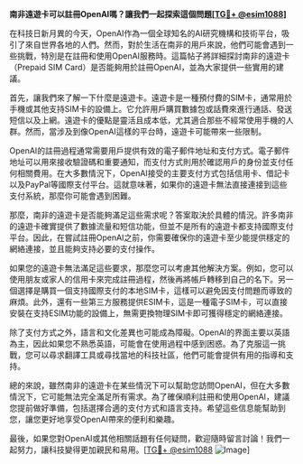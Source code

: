 **南非遠遊卡可以註冊OpenAI嗎？讓我們一起探索這個問題[[TG💪+ @esim1088](https://t.me/s/esim1088)]**

在科技日新月異的今天，OpenAI作為一個全球知名的AI研究機構和技術平台，吸引了來自世界各地的人們。然而，對於生活在南非的用戶來說，他們可能會遇到一些挑戰，特別是在註冊和使用OpenAI服務時。這篇帖子將詳細探討南非的遠遊卡（Prepaid SIM Card）是否能夠用於註冊OpenAI，並為大家提供一些實用的建議。

首先，讓我們來了解一下什麼是遠遊卡。遠遊卡是一種預付費的SIM卡，通常用於手機或其他支持SIM卡的設備上。它允許用戶購買數據包或話費來進行通話、發送短信以及上網。遠遊卡的優點是靈活且成本低，尤其適合那些不經常使用手機的人群。然而，當涉及到像OpenAI這樣的平台時，遠遊卡可能帶來一些限制。

OpenAI的註冊過程通常需要用戶提供有效的電子郵件地址和支付方式。電子郵件地址可以用來接收驗證碼和重要通知，而支付方式則用於確認用戶的身份並支付任何相關費用。在大多數情況下，OpenAI接受的主要支付方式包括信用卡、借記卡以及PayPal等國際支付平台。這就意味著，如果你的遠遊卡無法直接連接到這些支付系統，那麼你可能會遇到困難。

那麼，南非的遠遊卡是否能夠滿足這些需求呢？答案取決於具體的情況。許多南非的遠遊卡確實提供了數據流量和短信功能，但並不是所有的遠遊卡都支持國際支付平台。因此，在嘗試註冊OpenAI之前，你需要確保你的遠遊卡至少能提供穩定的網絡連接，並且能夠支持必要的支付操作。

如果您的遠遊卡無法滿足這些要求，那麼您可以考慮其他解決方案。例如，您可以使用朋友或家人的信用卡來完成註冊過程，然後再將帳戶轉移到自己的名下。另一個選擇是購買一個支持國際支付的本地SIM卡，這樣可以避免因支付問題而導致的麻煩。此外，還有一些第三方服務提供ESIM卡，這是一種電子SIM卡，可以直接安裝在支持ESIM功能的設備上，無需更換物理SIM卡即可獲得穩定的網絡連接。

除了支付方式之外，語言和文化差異也可能成為障礙。OpenAI的界面主要以英語為主，因此如果您不熟悉英語，可能會在使用過程中感到困惑。為了克服這一挑戰，您可以尋求翻譯工具或尋找當地的科技社區，他們可能會提供有用的指導和支持。

總的來說，雖然南非的遠遊卡在某些情況下可以幫助您訪問OpenAI，但在大多數情況下，它可能無法完全滿足所有需求。為了確保順利註冊和使用OpenAI，建議您提前做好準備，包括選擇合適的支付方式和語言支持。希望這些信息能幫助到您，讓您更好地享受OpenAI帶來的便利和樂趣。

最後，如果您對OpenAI或其他相關話題有任何疑問，歡迎隨時留言討論！我們一起努力，讓科技變得更加親民和易用。[[TG💪+ @esim1088](https://t.me/s/esim1088) ![Image](https://i.postimg.cc/4NQfJmqS/Snipaste-2025-05-13-00-14-12.png)]